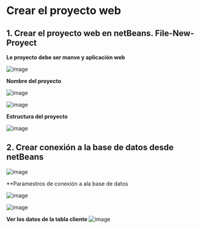 # Crear el proyecto web 


## 1. Crear el proyecto web en netBeans. File-New-Proyect 

**Le proyecto debe ser manve y aplicación web**

![image](https://user-images.githubusercontent.com/31961588/184673963-187c5595-731a-433e-b21d-520bd52d532c.png)

**Nombre del proyecto**

![image](https://user-images.githubusercontent.com/31961588/184674303-170c1bbe-f0d5-46fc-a674-6d8a52708901.png)

![image](https://user-images.githubusercontent.com/31961588/184674391-042a62b8-a8b9-4cf6-9f93-801e982decfb.png)

**Estructura del proyecto**

![image](https://user-images.githubusercontent.com/31961588/184674781-c0ffcb4b-be7e-4a78-a165-8f2e5cf1aadd.png)

## 2. Crear conexión a la base de datos desde netBeans

![image](https://user-images.githubusercontent.com/31961588/184675990-dd48f46a-33d6-41ea-9286-78c07f867aa6.png)

**Paramestros de conexión a ala base de datos

![image](https://user-images.githubusercontent.com/31961588/184676209-a0db5cdf-3cef-48fd-86a3-bc1d6609d5be.png)

![image](https://user-images.githubusercontent.com/31961588/184676285-1da7ce3f-d252-40d4-9bd0-dc9be9ba1804.png)

**Ver los datos de la tabla cliente**
![image](https://user-images.githubusercontent.com/31961588/184676444-0621b57c-a33f-44b6-8852-e83a3720d233.png)



